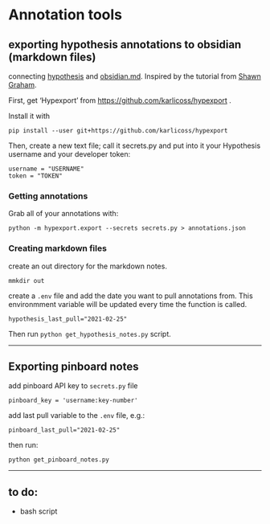 # Annotation tools

## exporting hypothesis annotations to obsidian (markdown files)

connecting [hypothesis](https://hypothes.is) and [obsidian.md](obsidian.md). Inspired by the tutorial from [Shawn Graham](https://electricarchaeology.ca/2021/02/14/from-hypothesis-annotation-to-obsidian-note/).

First, get ‘Hypexport’ from https://github.com/karlicoss/hypexport . 

Install it with

``` pip install --user git+https://github.com/karlicoss/hypexport ```

Then, create a new text file; call it secrets.py and put into it your Hypothesis username and your developer token:

```
username = "USERNAME"
token = "TOKEN"
```

### Getting annotations
Grab all of your annotations with:

``` python -m hypexport.export --secrets secrets.py > annotations.json ```

### Creating markdown files

create an out directory for the markdown notes. 

```mmkdir out```

create a ```.env``` file and add the date you want to pull annotations from. 
This environmment variable will be updated every time the function is called.

```hypothesis_last_pull="2021-02-25" ```


Then run ```python get_hypothesis_notes.py``` script.



---

## Exporting pinboard notes

add pinboard API key to ```secrets.py``` file

``` pinboard_key = 'username:key-number' ```


add last pull variable to the ```.env``` file, e.g.:

```pinboard_last_pull="2021-02-25" ```

then run:

``` python get_pinboard_notes.py ```

----

## to do:

- bash script
 
